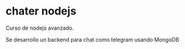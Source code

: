 # chater nodejs

Curso de nodejs avanzado.

Se desarrollo un backend para chat como telegram usando MongoDB
